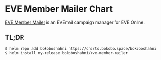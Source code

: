 # EVE Member Mailer Chart

[EVE Member Mailer](https://github.com/bokoboshahni/eve-member-mailer) is an EVEmail campaign manager for EVE Online.

## TL;DR

```
$ helm repo add bokoboshahni https://charts.bokobo.space/bokoboshahni
$ helm install my-release bokoboshahni/eve-member-mailer
```